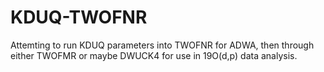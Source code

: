 # KDUQ-TWOFNR
Attemting to run KDUQ parameters into TWOFNR for ADWA, then through either TWOFMR or maybe DWUCK4 for use in 19O(d,p) data analysis. 
